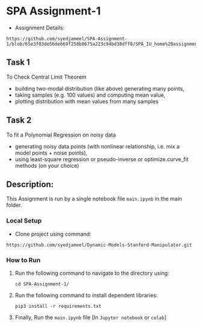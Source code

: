 
# SPA Assignment-1

* Assignment Details:
```angular2html
https://github.com/syedjameel/SPA-Assignment-1/blob/65e3f03de56de669f258b8675a223c94bd38dff8/SPA_IU_home%20assignment%201.pdf```
```

## Task 1
To Check Central Limit Theorem
- building two-modal distribution (like above) generating many points,
- taking samples (e.g. 100 values) and computing mean value,
- plotting distribution with mean values from many samples

## Task 2
To fit a Polynomial Regression on noisy data
- generating noisy data points (with nonlinear relationship, i.e. mix a model points + noise points),
- using least-square regression or pseudo-inverse or optimize.curve_fit methods (on your choice)

## Description:
This Assignment is run by a single notebook file ```main.ipynb``` in the main folder.


### Local Setup

* Clone project using command:
```angular2html
https://github.com/syedjameel/Dynamic-Models-Stanford-Manipulator.git
```

### How to Run

1. Run the following command to navigate to the directory using:

   ```shell
   cd SPA-Assignment-1/ 
   ```
2. Run the following command to install dependent libraries:

   ```shell
   pip3 install -r requirements.txt
   ```

3. Finally, Run the ```main.ipynb``` file [In ```Jupyter notebook``` or ```colab```]
